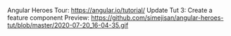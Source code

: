 Angular Heroes Tour: https://angular.io/tutorial/ 
Update Tut 3: Create a feature component
Preview: https://github.com/simejisan/angular-heroes-tut/blob/master/2020-07-20_16-04-35.gif
